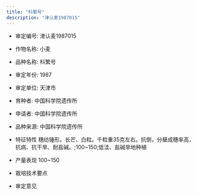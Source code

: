 ```yaml
---
title: "科繁号"
description: "津认麦1987015"
---
```

* 审定编号:  津认麦1987015

*  作物名称:  小麦

*  品种名称:  科繁号

*  审定年份:  1987

*  审定单位:  天津市

* 育种者:  中国科学院遗传所

*  申请者:  中国科学院遗传所

*  品种来源:  中国科学院遗传所

*  特征特性
穗纺锤形。长芒、白粒。千粒重35克左右。抗倒，分蘖成穗率高，抗病、抗干旱、耐盐碱。;100~150;低洼、盐碱旱地种植

*  产量表现
100~150

*  栽培技术要点


*  审定意见

